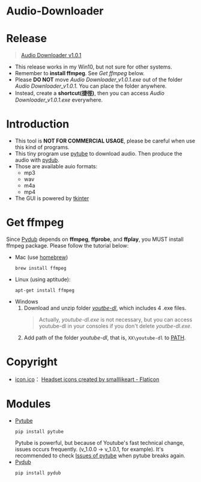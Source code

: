 # Audio-Downloader

# Release
> [Audio Downloader v1.0.1](https://github.com/Xuan-Yi/Audio-Downloader/releases/tag/v1.0.1)
* This release works in my Win10, but not sure for other systems.
* Remember to **install ffmpeg**. See *Get ffmpeg* below.
* Please **DO NOT** move *Audio Downloader_v1.0.1.exe* out of the folder *Audio Downloader_v1.0.1*. You can place the folder anywhere.
* Instead, create a **shortcut(捷徑)**, then you can access *Audio Downloader_v1.0.1.exe* everywhere.

# Introduction
* This tool is **NOT FOR COMMERCIAL USAGE**, please be careful when use this kind of programs.
* This tiny program use [pytube](https://github.com/jiaaro/pydub.git) to download audio. Then produce the audio with [pydub](https://github.com/kkroening/ffmpeg-python.git).
* Those are available auio formats:
    * mp3
    * wav
    * m4a
    * mp4
* The GUI is powered by [tkinter](https://docs.python.org/3/library/tkinter.html)

# Get ffmpeg
Since [Pydub](https://github.com/jiaaro/pydub.git) depends on **ffmpeg**, **ffprobe**, and **ffplay**, you MUST install ffmpeg package. Please follow the tutorial below:
* Mac (use [homebrew](https://brew.sh/))
    ```
    brew install ffmpeg
    ```
* Linux (using aptitude):
    ```
    apt-get install ffmpeg
    ```
* Windows 
    1. Download and unzip folder [*youtbe-dl*](https://drive.google.com/file/d/1GLcJpqDi5DKNwHTfJU4EpfcLbmd6kK5K/view?usp=sharing), which includes 4 .exe files. 
        > Actually, *youtube-dl.exe* is not necessary, but you can access youtube-dl in your consoles if you don't delete *youtbe-dl.exe*.
    2. Add path of the folder *youtube-dl*, that is, `XX\youtube-dl` to [PATH](https://www.architectryan.com/2018/03/17/add-to-the-path-on-windows-10/).

# Copyright
* [icon.ico](https://github.com/Xuan-Yi/Audio-Downloader/blob/main/readme_imgs/window.jpg)： <a href="https://www.flaticon.com/free-icons/headset" title="headset icons">Headset icons created by smalllikeart - Flaticon</a>

# Modules
* [Pytube](https://github.com/pytube/pytube.git)
    ```
    pip install pytube
    ```
    Pytube is powerful, but because of Youtube's fast technical change, issues occurs  frequently. (v_1.0.0 -> v_1.0.1, for example). It's recommended to  check [Issues of pytube](https://github.com/pytube/pytube/issues) when pytube breaks again. 
* [Pydub](https://github.com/jiaaro/pydub.git)
    ```
    pip install pydub
    ```

